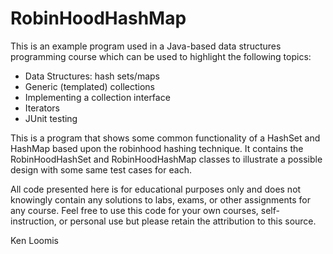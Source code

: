 # RobinHoodHashMap
This is an example program used in a Java-based data structures programming course which can be 
used to highlight  the following topics:
* Data Structures: hash sets/maps
* Generic (templated) collections
* Implementing a collection interface
* Iterators
* JUnit testing

This is a program that shows some common functionality of a HashSet and HashMap based upon the 
robinhood hashing technique. It contains the RobinHoodHashSet and RobinHoodHashMap classes
to illustrate a possible design with some same test cases for each.

All code presented here is for educational purposes only and does not knowingly contain any solutions
to labs, exams, or other assignments for any course. Feel free to use this code for your own
courses, self-instruction, or personal use but please retain the attribution to this source.

Ken Loomis